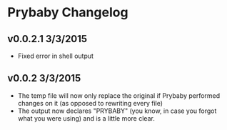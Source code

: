# Prybaby Changelog

## v0.0.2.1 3/3/2015
- Fixed error in shell output

## v0.0.2 3/3/2015
- The temp file will now only replace the original if Prybaby performed changes on it (as opposed to rewriting every file)
- The output now declares "PRYBABY" (you know, in case you forgot what you were using) and is a little more clear.